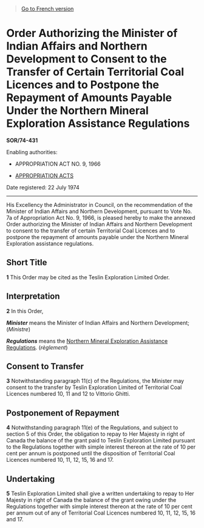 > [Go to French version](/fr/Règlements/Décrets,%20ordonnances%20et%20règlements%20statutaires/74/431.md)

# Order Authorizing the Minister of Indian Affairs and Northern Development to Consent to the Transfer of Certain Territorial Coal Licences and to Postpone the Repayment of Amounts Payable Under the Northern Mineral Exploration Assistance Regulations

**SOR/74-431**

Enabling authorities: 
- APPROPRIATION ACT NO. 9, 1966

- [APPROPRIATION ACTS](/en/Acts/Revised%20Statutes%20of%20Canada/Z/Z-01.md)

Date registered: 22 July 1974

----------

His Excellency the Administrator in Council, on the recommendation of the Minister of Indian Affairs and Northern Development, pursuant to Vote No. 7a of Appropriation Act No. 9, 1966, is pleased hereby to make the annexed Order authorizing the Minister of Indian Affairs and Northern Development to consent to the transfer of certain Territorial Coal Licences and to postpone the repayment of amounts payable under the Northern Mineral Exploration assistance regulations.




## Short Title


**1** This Order may be cited as the Teslin Exploration Limited Order.




## Interpretation


**2** In this Order,

***Minister*** means the Minister of Indian Affairs and Northern Development; (*Ministre*)

***Regulations*** means the [Northern Mineral Exploration Assistance Regulations](/en/Regulations/Consolidated%20Regulations%20of%20Canada/301-400/C.R.C.,%20c.%20332.md). (*règlement*)




## Consent to Transfer


**3** Notwithstanding paragraph 11(c) of the Regulations, the Minister may consent to the transfer by Teslin Exploration Limited of Territorial Coal Licences numbered 10, 11 and 12 to Vittorio Ghitti.




## Postponement of Repayment


**4** Notwithstanding paragraph 11(e) of the Regulations, and subject to section 5 of this Order, the obligation to repay to Her Majesty in right of Canada the balance of the grant paid to Teslin Exploration Limited pursuant to the Regulations together with simple interest thereon at the rate of 10 per cent per annum is postponed until the disposition of Territorial Coal Licences numbered 10, 11, 12, 15, 16 and 17.




## Undertaking


**5** Teslin Exploration Limited shall give a written undertaking to repay to Her Majesty in right of Canada the balance of the grant owing under the Regulations together with simple interest thereon at the rate of 10 per cent per annum out of any of Territorial Coal Licences numbered 10, 11, 12, 15, 16 and 17.



